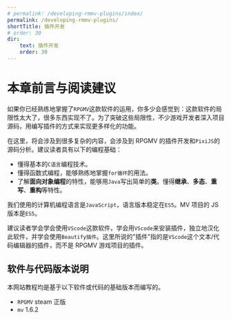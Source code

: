```yaml
---
# permalink: /developing-rmmv-plugins/index/
permalink: /developing-rmmv-plugins/
shortTitle: 插件开发
# order: 30
dir:
	text: 插件开发
	order: 30
---
```


# 本章前言与阅读建议

如果你已经熟练地掌握了`RPGMV`这款软件的运用，你多少会感觉到：这款软件的局限性太大了，很多东西实现不了。为了突破这些局限性，不少游戏开发者深入项目源码，用编写插件的方式来实现更多样化的功能。

在这里，将会涉及到很多复杂的内容，会涉及到 RPGMV 的插件开发和`PixiJS`的源码分析。建议读者具有以下的编程基础：

- 懂得基本的`C语言`编程技术。
- 懂得函数式编程，能够熟练地掌握`for循环`的用法。
- 了解**面向对象编程**的特性，能够用`Java`写出简单的**类**。懂得**继承**、**多态**、**重写**、**重构**等特性。

我们使用的计算机编程语言是`JavaScript`，语言版本稳定在`ES5`。MV 项目的 JS 版本是`ES5`。

建议读者学会学会使用`VScode`这款软件，学会用`VScode`来安装插件，独立地汉化此软件，并学会使用`Beautify插件`。这里所说的"插件"指的是`VScode`这个文本/代码编辑器的插件，而不是 RPGMV 游戏项目的插件。

## 软件与代码版本说明

本网站教程均是基于以下软件或代码的基础版本而编写的。

- `RPGMV` steam 正版
- `mv` 1.6.2
